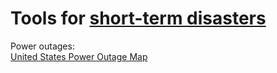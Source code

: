 
# Tools for [short-term disasters](https://adequate.life/disasters-2/)

Power outages:  
[United States Power Outage Map](https://poweroutage.us/)
